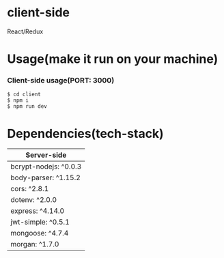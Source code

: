# client-side
React/Redux


# Usage(make it run on your machine)
### Client-side usage(PORT: 3000)
```terminal
$ cd client
$ npm i
$ npm run dev
```

# Dependencies(tech-stack)
| Server-side
| ---
| bcrypt-nodejs: ^0.0.3
| body-parser: ^1.15.2
| cors: ^2.8.1
| dotenv: ^2.0.0
| express: ^4.14.0
| jwt-simple: ^0.5.1
| mongoose: ^4.7.4
| morgan: ^1.7.0